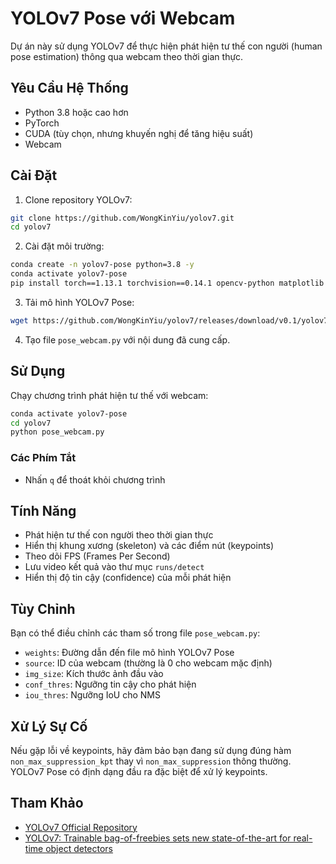 # YOLOv7 Pose với Webcam

Dự án này sử dụng YOLOv7 để thực hiện phát hiện tư thế con người (human pose estimation) thông qua webcam theo thời gian thực.

## Yêu Cầu Hệ Thống

- Python 3.8 hoặc cao hơn
- PyTorch
- CUDA (tùy chọn, nhưng khuyến nghị để tăng hiệu suất)
- Webcam

## Cài Đặt

1. Clone repository YOLOv7:
```bash
git clone https://github.com/WongKinYiu/yolov7.git
cd yolov7
```

2. Cài đặt môi trường:
```bash
conda create -n yolov7-pose python=3.8 -y
conda activate yolov7-pose
pip install torch==1.13.1 torchvision==0.14.1 opencv-python matplotlib numpy==1.22.0 tqdm Pillow PyYAML tensorboard seaborn pandas scipy
```

3. Tải mô hình YOLOv7 Pose:
```bash
wget https://github.com/WongKinYiu/yolov7/releases/download/v0.1/yolov7-w6-pose.pt
```

4. Tạo file `pose_webcam.py` với nội dung đã cung cấp.

## Sử Dụng

Chạy chương trình phát hiện tư thế với webcam:

```bash
conda activate yolov7-pose
cd yolov7
python pose_webcam.py
```

### Các Phím Tắt

- Nhấn `q` để thoát khỏi chương trình

## Tính Năng

- Phát hiện tư thế con người theo thời gian thực
- Hiển thị khung xương (skeleton) và các điểm nút (keypoints)
- Theo dõi FPS (Frames Per Second)
- Lưu video kết quả vào thư mục `runs/detect`
- Hiển thị độ tin cậy (confidence) của mỗi phát hiện

## Tùy Chỉnh

Bạn có thể điều chỉnh các tham số trong file `pose_webcam.py`:

- `weights`: Đường dẫn đến file mô hình YOLOv7 Pose
- `source`: ID của webcam (thường là 0 cho webcam mặc định)
- `img_size`: Kích thước ảnh đầu vào
- `conf_thres`: Ngưỡng tin cậy cho phát hiện
- `iou_thres`: Ngưỡng IoU cho NMS

## Xử Lý Sự Cố

Nếu gặp lỗi về keypoints, hãy đảm bảo bạn đang sử dụng đúng hàm `non_max_suppression_kpt` thay vì `non_max_suppression` thông thường. YOLOv7 Pose có định dạng đầu ra đặc biệt để xử lý keypoints.

## Tham Khảo

- [YOLOv7 Official Repository](https://github.com/WongKinYiu/yolov7)
- [YOLOv7: Trainable bag-of-freebies sets new state-of-the-art for real-time object detectors](https://arxiv.org/abs/2207.02696) 